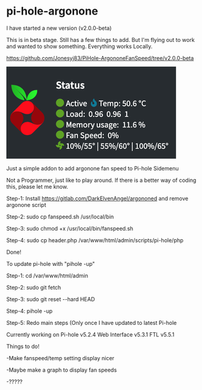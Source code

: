# pi-hole-argonone
I have started a new version (v2.0.0-beta)

This is in beta stage. Still has a few things to add. But I'm flying out to work and wanted to show something. Everything works Locally.

https://github.com/Jonesyj83/PiHole-ArgononeFanSpeed/tree/v2.0.0-beta


![Alt text](https://raw.githubusercontent.com/Jonesyj83/PiHole-ArgononeFanSpeed/main/images/Screen%20Shot%202021-01-21%20at%2010.46.24%20am.png "Title")

Just a simple addon to add argonone fan speed to Pi-hole Sidemenu

Not a Programmer, just like to play around. If there is a better way of coding this, please let me know.

Step-1: Install https://gitlab.com/DarkElvenAngel/argononed and remove argonone script

Step-2: sudo cp fanspeed.sh /usr/local/bin

Step-3: sudo chmod +x /usr/local/bin/fanspeed.sh
 
Step-4: sudo cp header.php /var/www/html/admin/scripts/pi-hole/php
  
Done!

To update pi-hole with "pihole -up"

Step-1: cd /var/www/html/admin

Step-2: sudo git fetch

Step-3: sudo git reset --hard HEAD

Step-4: pihole -up

Step-5: Redo main steps (Only once I have updated to latest Pi-hole

Currently working on Pi-hole v5.2.4 Web Interface v5.3.1 FTL v5.5.1


Things to do!

-Make fanspeed/temp setting display nicer

-Maybe make a graph to display fan speeds

-?????
